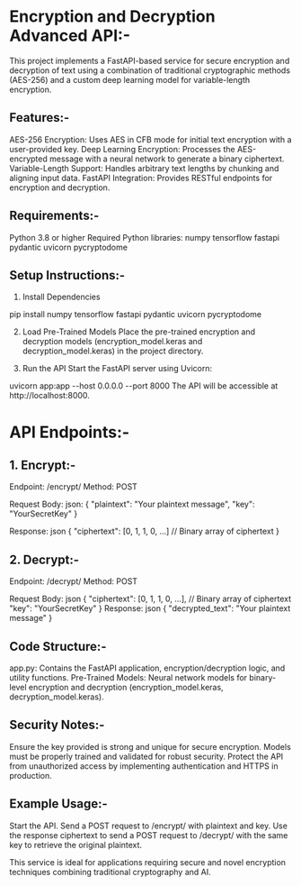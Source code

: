 # Encryption and Decryption Advanced API:-

This project implements a FastAPI-based service for secure encryption and decryption of text using a combination of traditional cryptographic methods (AES-256) and a custom deep learning model for variable-length encryption.

## Features:-

AES-256 Encryption: Uses AES in CFB mode for initial text encryption with a user-provided key.
Deep Learning Encryption: Processes the AES-encrypted message with a neural network to generate a binary ciphertext.
Variable-Length Support: Handles arbitrary text lengths by chunking and aligning input data.
FastAPI Integration: Provides RESTful endpoints for encryption and decryption.

## Requirements:-
Python 3.8 or higher
Required Python libraries:
numpy
tensorflow
fastapi
pydantic
uvicorn
pycryptodome

## Setup Instructions:-

1. Install Dependencies

pip install numpy tensorflow fastapi pydantic uvicorn pycryptodome

2. Load Pre-Trained Models
Place the pre-trained encryption and decryption models (encryption_model.keras and decryption_model.keras) in the project directory.

3. Run the API
Start the FastAPI server using Uvicorn:

uvicorn app:app --host 0.0.0.0 --port 8000
The API will be accessible at http://localhost:8000.

# API Endpoints:-
## 1. Encrypt:-
Endpoint: /encrypt/
Method: POST

Request Body:
json:
{
  "plaintext": "Your plaintext message",
  "key": "YourSecretKey"
}

Response:
json
{
  "ciphertext": [0, 1, 1, 0, ...]  // Binary array of ciphertext
}


## 2. Decrypt:-
Endpoint: /decrypt/
Method: POST

Request Body:
json
{
  "ciphertext": [0, 1, 1, 0, ...],  // Binary array of ciphertext
  "key": "YourSecretKey"
}
Response:
json
{
  "decrypted_text": "Your plaintext message"
}
## Code Structure:-
app.py: Contains the FastAPI application, encryption/decryption logic, and utility functions.
Pre-Trained Models: Neural network models for binary-level encryption and decryption (encryption_model.keras, decryption_model.keras).

## Security Notes:-
Ensure the key provided is strong and unique for secure encryption.
Models must be properly trained and validated for robust security.
Protect the API from unauthorized access by implementing authentication and HTTPS in production.

## Example Usage:-
Start the API.
Send a POST request to /encrypt/ with plaintext and key.
Use the response ciphertext to send a POST request to /decrypt/ with the same key to retrieve the original plaintext.

This service is ideal for applications requiring secure and novel encryption techniques combining traditional cryptography and AI.
